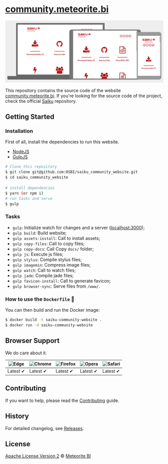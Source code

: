 # [community.meteorite.bi](http://community.meteorite.bi/)

[![saiku-community-website-preview](preview.png)](http://community.meteorite.bi/)

This repository contains the source code of the website [community.meteorite.bi](http://community.meteorite.bi/). If you're looking for the source code of the project, check the official [Saiku](https://github.com/OSBI/saiku) repository.

## Getting Started

### Installation

First of all, install the dependencies to run this website.

- [NodeJS](http://nodejs.org/)
- [GulpJS](http://gulpjs.com/)

```sh
# Clone this repository
$ git clone git@github.com:OSBI/saiku_community_website.git
$ cd saiku_community_website

# install dependencies
$ yarn (or npm i)
# run tasks and serve
$ gulp
```

### Tasks

- `gulp`: Initialize watch for changes and a server ([localhost:3000](http://localhost:3000/));
- `gulp build`: Build website;
- `gulp assets-install`: Call to install assets;
- `gulp copy-files`: Call to copy files;
- `gulp copy-docs`: Call Copy `docs/` folder;
- `gulp js`: Execute js files;
- `gulp stylus`: Compile stylus files;
- `gulp imagemin`: Compress image files;
- `gulp watch`: Call to watch files;
- `gulp jade`: Compile jade files;
- `gulp favicon-install`: Call to generate favicon;
- `gulp browser-sync`: Serve files from `/www/`.


### How to use the `Dockerfile` :whale:

You can then build and run the Docker image:

```sh
$ docker build -t saiku-community-website .
$ docker run -d saiku-community-website
```

## Browser Support

We do care about it.

![Edge](https://raw.githubusercontent.com/alrra/browser-logos/master/src/edge/edge_48x48.png) | ![Chrome](https://raw.github.com/alrra/browser-logos/master/src/chrome/chrome_48x48.png) | ![Firefox](https://raw.github.com/alrra/browser-logos/master/src/firefox/firefox_48x48.png) | ![Opera](https://raw.github.com/alrra/browser-logos/master/src/opera/opera_48x48.png) | ![Safari](https://raw.github.com/alrra/browser-logos/master/src/safari/safari_48x48.png)
--- | --- | --- | --- | --- |
Latest ✔ | Latest ✔ | Latest ✔ | Latest ✔ | Latest ✔ |

## Contributing

If you want to help, please read the [Contributing](https://github.com/OSBI/saiku_community_website/blob/master/CONTRIBUTING.md) guide.

## History

For detailed changelog, see [Releases](https://github.com/OSBI/saiku_community_website/releases).

## License

[Apache License Version 2](https://github.com/OSBI/saiku_community_website/blob/master/LICENSE) © [Meteorite BI](http://www.meteorite.bi/)
